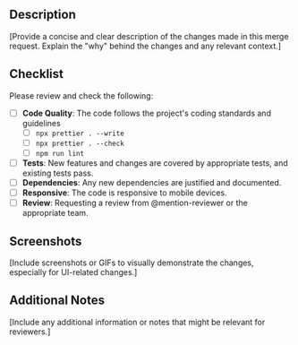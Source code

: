 ## Description

[Provide a concise and clear description of the changes made in this merge request. Explain the "why" behind the changes and any relevant context.]

## Checklist

Please review and check the following:

- [ ] **Code Quality**: The code follows the project's coding standards and guidelines
  - [ ] `npx prettier . --write`
  - [ ] `npx prettier . --check`
  - [ ] `npm run lint`
- [ ] **Tests**: New features and changes are covered by appropriate tests, and existing tests pass.
- [ ] **Dependencies**: Any new dependencies are justified and documented.
- [ ] **Responsive**: The code is responsive to mobile devices.
- [ ] **Review**: Requesting a review from @mention-reviewer or the appropriate team.

## Screenshots

[Include screenshots or GIFs to visually demonstrate the changes, especially for UI-related changes.]

## Additional Notes

[Include any additional information or notes that might be relevant for reviewers.]
